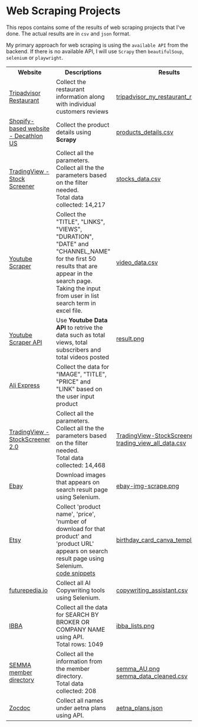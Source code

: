 # Web Scraping Projects

This repos contains some of the results of web scraping projects that I've done.
The actual results are in `csv` and `json` format.

My primary approach for web scraping is using the `available API` from the backend.
If there is no available API, I will use `Scrapy` then `beautifulSoup`, `selenium` or `playwright`.

<table>
    <tr>
        <th>Website</th>
        <th>Descriptions</th>
        <th>Results</th>
        <th>Repos</th>
    </tr>
    <tr>
        <td>
            <a href="https://www.tripadvisor.com/Restaurant_Review-g60763-d478965-Reviews-or45-Gallaghers_Steakhouse-New_York_City_New_York.html">Tripadvisor Restaurant</a>
        </td>
        <td>
            Collect the restaurant information along with individual customers reviews
        </td>
        <td>
            <a href="https://github.com/ainacodes/tripadvisor_scraper/blob/main/OUTPUT/tripadvisor_ny_restaurant_reviews_details_page_1_10.csv">tripadvisor_ny_restaurant_reviews.csv</a>
        </td>
        <td>
            <a href="https://github.com/ainacodes/tripadvisor_scraper">tripadvisor-scraper</a>
        </td>
    </tr>
    <tr>
        <td>
            <a href="https://www.decathlon.com/collections/backpacks-bags">Shopify-based website - Decathlon US</a>
        </td>
        <td>
            Collect the product details using <strong>Scrapy</strong>
        </td>
        <td>
            <a href="https://github.com/ainacodes/decathlonUS_scraper/blob/main/products_details.csv">products_details.csv</a>
        </td>
        <td>
            <a href="https://github.com/ainacodes/decathlonUS_scraper">decathlonUS_scraper</a>
        </td>
    </tr>
    <tr>
        <td>
            <a href="https://www.tradingview.com/screener/">
                TradingView - Stock Screener
            </a>
        </td>
        <td>
            Collect all the parameters.<br>
            Collect all the the parameters based on the filter needed.<br>
            Total data collected: 14,217
        </td>
        <td>
            <a href="https://github.com/ainacodes/TradingView-scraper/blob/main/stocks_data.csv">stocks_data.csv</a>
        </td>
        <td>
            <a href='https://github.com/ainacodes/TradingView-scraper'>TradingView-scraper</a>
        </td>
    </tr>
    <tr>
        <td>
            <a href="">Youtube Scraper</a>
        </td>
        <td>
            Collect the "TITLE", "LINKS", "VIEWS", "DURATION", "DATE" and "CHANNEL_NAME" for the first 50 results that are appear in the search page. Taking the input from user in list search term in excel file.
        </td>
        <td>
            <a href="https://github.com/ainacodes/yt_scraper/blob/master/video_data.csv">video_data.csv</a>
        </td>
        <td>
            <a href="https://github.com/ainacodes/yt_scraper">youtube-scraper</a>
        </td>
    </tr>
    <tr>
        <td>
            <a href="">Youtube Scraper API</a>
        </td>
        <td>
            Use <strong>Youtube Data API</strong> to retrive the data such as total views, total subscribers and total videos posted
        </td>
        <td>
            <a href="https://github.com/ainacodes/youtube_scraper_dataAPI/blob/main/result.png">result.png</a>
        </td>
        <td>
            <a href="https://github.com/ainacodes/youtube_scraper_dataAPI">youtube_scraper_dataAPI</a>
        </td>
    </tr>
    <tr>
        <td>
            <a href="https://www.aliexpress.com/">Ali Express</a>
        </td>
        <td>
            Collect the data for "IMAGE", "TITLE", "PRICE" and "LINK" based on the user input product
        </td>
        <td>
            <a href=""></a>
        </td>
        <td>
            <a href="https://github.com/ainacodes/aliexpress_scraper">aliexpress_scraper</a>
        </td>
    </tr>
    <tr>
        <td>
            <a href="https://www.tradingview.com/stock-screener/">
                TradingView - StockScreener 2.0
            </a>
        </td>
        <td>
            Collect all the parameters.<br>
            Collect all the the parameters based on the filter needed.<br>
            Total data collected: 14,468
        </td>
        <td>
            <a href="./results/tradingView_stockScreener2.0.png">TradingView-StockScreener2.0.png</a><br>
            <a href="./resultstrading_view_all_data.csv">trading_view_all_data.csv</a>
        </td>
        <td>
        </td>
    </tr>
    <tr>
        <td>
            <a href="https://www.ebay.com">Ebay</a>
        </td>
        <td>
            Download images that appears on search result page using Selenium.
        </td>
        <td>
             <a href="./results/ebay-img-scrape.png">ebay-img-scrape.png</a>
        </td>
        <td>
        </td>
    </tr>
    <tr>
        <td>
            <a href="https://www.etsy.com">Etsy</a>
        </td>
        <td>
            Collect 'product name', 'price', 'number of download for that product' and 'product URL' appears on search result page using Selenium.
            <br>
            <a href="./code_snippets/etsy_code.png">code snippets</a>
        </td>
        <td>
             <a href="./results/birthday_card_canva_template.csv">birthday_card_canva_template.csv</a>
        </td>
        <td>
        </td>
    </tr>
        <tr>
        <td>
            <a href="https://www.futurepedia.io/">futurepedia.io</a>
        </td>
        <td>
            Collect all AI Copywriting tools using Selenium.
        </td>
        <td>
             <a href="./results/copywriting_assistant.csv">copywriting_assistant.csv</a>
        </td>
        <td>
        </td>
    </tr>
    <tr>
        <td>
            <a href="https://www.ibba.org/find-a-business-broker/">IBBA</a>
        </td>
        <td>
            Collect all the data for SEARCH BY BROKER OR COMPANY NAME using API.<br>
            Total rows: 1049
        </td>
        <td>
             <a href="./results/ibba_lists.png">ibba_lists.png</a>
        </td>
        <td>
        </td>
    </tr>
    <tr>
        <td>
            <a href="https://semma.com.au/member-directory/">SEMMA member directory</a>
        </td>
        <td>
            Collect all the information from the member directory.<br>
            Total data collected: 208
        </td>
        <td>
            <a href="./results/semma_AU.png">semma_AU.png</a><br>
            <a href="./results/semma_data_cleaned.csv">semma_data_cleaned.csv</a>
        </td>
        <td>
        </td>
    </tr>
    <tr>
        <td>
            <a href="https://www.zocdoc.com/">Zocdoc</a>
        </td>
        <td>
            Collect all names under aetna plans using API.
        </td>
        <td>
             <a href="./results/aetna_plans.json">aetna_plans.json</a>
        </td>
        <td>
        </td>
    </tr>

</table>
